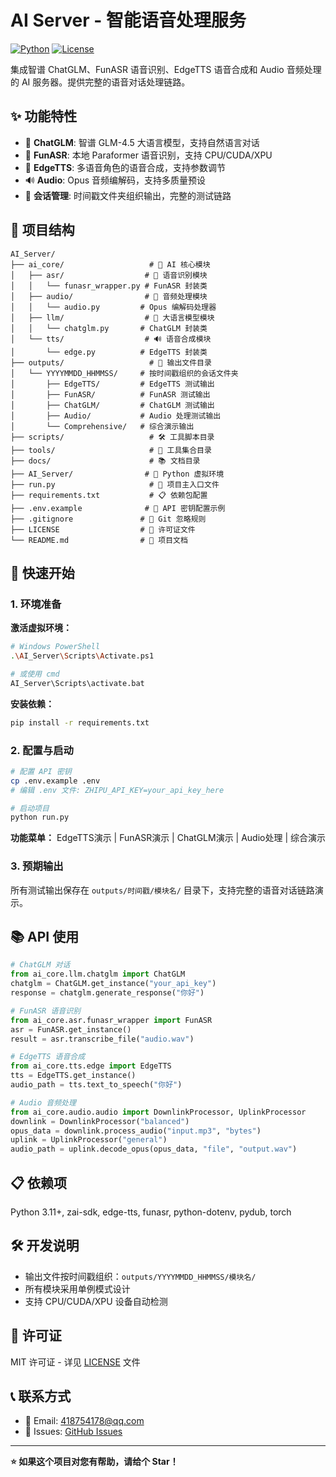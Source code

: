 ﻿# AI Server - 智能语音处理服务

[![Python](https://img.shields.io/badge/Python-3.11+-blue.svg)](https://www.python.org/)
[![License](https://img.shields.io/badge/License-MIT-green.svg)](https://opensource.org/licenses/MIT)

集成智谱 ChatGLM、FunASR 语音识别、EdgeTTS 语音合成和 Audio 音频处理的 AI 服务器。提供完整的语音对话处理链路。

## ✨ 功能特性

- 🤖 **ChatGLM**: 智谱 GLM-4.5 大语言模型，支持自然语言对话
- 🎤 **FunASR**: 本地 Paraformer 语音识别，支持 CPU/CUDA/XPU
- 🎵 **EdgeTTS**: 多语音角色的语音合成，支持参数调节
- 🔊 **Audio**: Opus 音频编解码，支持多质量预设
- 🚀 **会话管理**: 时间戳文件夹组织输出，完整的测试链路

## 📁 项目结构

```text
AI_Server/
├── ai_core/                   # 🤖 AI 核心模块
│   ├── asr/                  # 🎤 语音识别模块
│   │   └── funasr_wrapper.py # FunASR 封装类
│   ├── audio/                # 🎵 音频处理模块
│   │   └── audio.py         # Opus 编解码处理器
│   ├── llm/                  # 🧠 大语言模型模块
│   │   └── chatglm.py       # ChatGLM 封装类
│   └── tts/                  # 🔊 语音合成模块
│       └── edge.py          # EdgeTTS 封装类
├── outputs/                   # 📂 输出文件目录
│   └── YYYYMMDD_HHMMSS/     # 按时间戳组织的会话文件夹
│       ├── EdgeTTS/         # EdgeTTS 测试输出
│       ├── FunASR/          # FunASR 测试输出
│       ├── ChatGLM/         # ChatGLM 测试输出
│       ├── Audio/           # Audio 处理测试输出
│       └── Comprehensive/   # 综合演示输出
├── scripts/                   # 🛠️ 工具脚本目录
├── tools/                     # 🔧 工具集合目录
├── docs/                      # 📚 文档目录
├── AI_Server/                # 🐍 Python 虚拟环境
├── run.py                     # 🚀 项目主入口文件
├── requirements.txt           # 📋 依赖包配置
├── .env.example              # 🔑 API 密钥配置示例
├── .gitignore               # 🚫 Git 忽略规则
├── LICENSE                  # 📄 许可证文件
└── README.md                # 📖 项目文档
```

## 🚀 快速开始

### 1. 环境准备

**激活虚拟环境：**

```bash
# Windows PowerShell
.\AI_Server\Scripts\Activate.ps1

# 或使用 cmd
AI_Server\Scripts\activate.bat
```

**安装依赖：**

```bash
pip install -r requirements.txt
```

### 2. 配置与启动

```bash
# 配置 API 密钥
cp .env.example .env
# 编辑 .env 文件: ZHIPU_API_KEY=your_api_key_here

# 启动项目
python run.py
```

**功能菜单：** EdgeTTS演示 | FunASR演示 | ChatGLM演示 | Audio处理 | 综合演示

### 3. 预期输出

所有测试输出保存在 `outputs/时间戳/模块名/` 目录下，支持完整的语音对话链路演示。

## 📚 API 使用

```python
# ChatGLM 对话
from ai_core.llm.chatglm import ChatGLM
chatglm = ChatGLM.get_instance("your_api_key")
response = chatglm.generate_response("你好")

# FunASR 语音识别  
from ai_core.asr.funasr_wrapper import FunASR
asr = FunASR.get_instance()
result = asr.transcribe_file("audio.wav")

# EdgeTTS 语音合成
from ai_core.tts.edge import EdgeTTS
tts = EdgeTTS.get_instance()
audio_path = tts.text_to_speech("你好")

# Audio 音频处理
from ai_core.audio.audio import DownlinkProcessor, UplinkProcessor
downlink = DownlinkProcessor("balanced")
opus_data = downlink.process_audio("input.mp3", "bytes")
uplink = UplinkProcessor("general")
audio_path = uplink.decode_opus(opus_data, "file", "output.wav")
```

## 📋 依赖项

Python 3.11+, zai-sdk, edge-tts, funasr, python-dotenv, pydub, torch

## 🛠️ 开发说明

- 输出文件按时间戳组织：`outputs/YYYYMMDD_HHMMSS/模块名/`
- 所有模块采用单例模式设计
- 支持 CPU/CUDA/XPU 设备自动检测

## 📄 许可证

MIT 许可证 - 详见 [LICENSE](LICENSE) 文件

## 📞 联系方式

- 📧 Email: <418754178@qq.com>  
- 🐛 Issues: [GitHub Issues](https://github.com/Solar914/AI_Server/issues)

---

**⭐ 如果这个项目对您有帮助，请给个 Star！**

